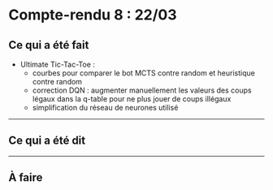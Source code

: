 # Compte-rendu 8 : 22/03

## Ce qui a été fait

- Ultimate Tic-Tac-Toe :
    - courbes pour comparer le bot MCTS contre random et heuristique contre random
    - correction DQN : augmenter manuellement les valeurs des coups légaux dans la q-table pour ne plus jouer de coups illégaux
    - simplification du réseau de neurones utilisé
    
---

## Ce qui a été dit


---

## À faire

